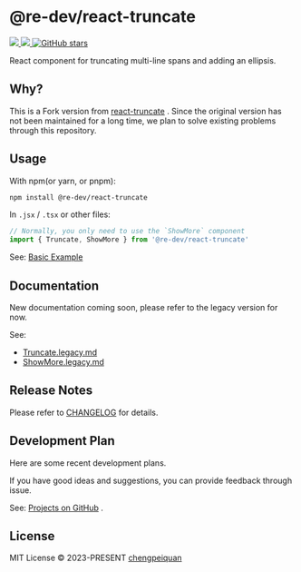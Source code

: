 # @re-dev/react-truncate

<p>
  <a href='https://www.npmjs.com/package/@re-dev/react-truncate'>
    <img src="https://img.shields.io/npm/v/@re-dev/react-truncate?color=f43f5e&label=npm" />
  </a>
  <a href="https://www.npmjs.com/package/@re-dev/react-truncate" target="__blank">
    <img src="https://img.shields.io/npm/dt/@re-dev/react-truncate?color=f43f5e&label=downloads" />
  </a>
  <!-- <a href="https://paka.dev/npm/@re-dev/react-truncate" target="__blank">
    <img src="https://img.shields.io/static/v1?label=&message=docs%20%26%20demos&color=f43f5e" />
  </a> -->
  <a href="https://github.com/remanufacturing/react-truncate" target="__blank">
    <img alt="GitHub stars" src="https://img.shields.io/github/stars/remanufacturing/react-truncate?style=social" />
  </a>
</p>

React component for truncating multi-line spans and adding an ellipsis.

## Why?

This is a Fork version from [react-truncate](https://github.com/pablosichert/react-truncate) . Since the original version has not been maintained for a long time, we plan to solve existing problems through this repository.

## Usage

With npm(or yarn, or pnpm):

```bash
npm install @re-dev/react-truncate
```

In `.jsx` / `.tsx` or other files:

```ts
// Normally, you only need to use the `ShowMore` component
import { Truncate, ShowMore } from '@re-dev/react-truncate'
```

See: [Basic Example](https://github.com/remanufacturing/react-truncate/blob/main/examples/basic/src/App.tsx)

## Documentation

New documentation coming soon, please refer to the legacy version for now.

See:

- [Truncate.legacy.md](https://github.com/remanufacturing/react-truncate/blob/main/docs/Truncate.legacy.md)
- [ShowMore.legacy.md](https://github.com/remanufacturing/react-truncate/blob/main/docs/ShowMore.legacy.md)

## Release Notes

Please refer to [CHANGELOG](https://github.com/remanufacturing/react-truncate/blob/main/CHANGELOG.md) for details.

## Development Plan

Here are some recent development plans.

If you have good ideas and suggestions, you can provide feedback through issue.

See: [Projects on GitHub](https://github.com/orgs/remanufacturing/projects/1) .

## License

MIT License © 2023-PRESENT [chengpeiquan](https://github.com/chengpeiquan)

